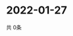 # 2022-01-27
  共 0条

  <!-- BEGIN -->
  <!-- 最后更新时间Thu Jan 27 2022 00:19:16 GMT+0000 (Coordinated Universal Time) -->
  
  <!-- END -->
  
  